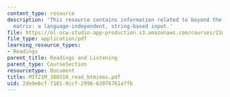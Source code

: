 ```yaml
---
content_type: resource
description: 'This resource contains information related to beyond the transition
  matrix: a language-independent, string-based input.'
file: https://ol-ocw-studio-app-production.s3.amazonaws.com/courses/21m-380-music-and-technology-algorithmic-and-generative-music-spring-2010/2de9e6cf71010ccf299663076761a7fb_MIT21M_380S10_read_btmimos.pdf
file_type: application/pdf
learning_resource_types:
- Readings
parent_title: Readings and Listening
parent_type: CourseSection
resourcetype: Document
title: MIT21M_380S10_read_btmimos.pdf
uid: 2de9e6cf-7101-0ccf-2996-63076761a7fb
---
```

